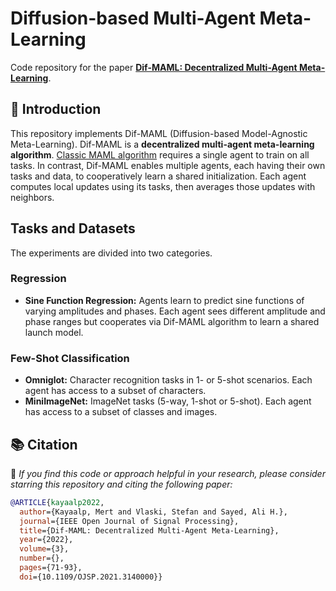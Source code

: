# Diffusion-based Multi-Agent Meta-Learning

Code repository for the paper [**Dif-MAML: Decentralized Multi-Agent Meta-Learning**](https://ieeexplore.ieee.org/stamp/stamp.jsp?tp=&arnumber=9669064).

## 🧾 Introduction

This repository implements Dif-MAML (Diffusion-based Model-Agnostic Meta-Learning). Dif-MAML is a **decentralized multi-agent meta-learning algorithm**. [Classic MAML algorithm](https://proceedings.mlr.press/v70/finn17a.html) requires a single agent to train on all tasks. In contrast, Dif-MAML enables multiple agents, each having their own tasks and data, to cooperatively learn a shared initialization. Each agent computes local updates using its tasks, then averages those updates with neighbors. 

## Tasks and Datasets

The experiments are divided into two categories. 

### Regression
- **Sine Function Regression:** Agents learn to predict sine functions of varying amplitudes and phases. Each agent sees different amplitude and phase ranges but cooperates via Dif-MAML algorithm to learn a shared launch model.

### Few-Shot Classification
- **Omniglot:** Character recognition tasks in 1- or 5-shot scenarios. Each agent has access to a subset of characters. 
- **MiniImageNet:** ImageNet tasks (5-way, 1-shot or 5-shot). Each agent has access to a subset of classes and images.

## 📚 Citation

🌟 *If you find this code or approach helpful in your research, please consider starring this repository and citing the following paper:*

```bibtex
@ARTICLE{kayaalp2022,
  author={Kayaalp, Mert and Vlaski, Stefan and Sayed, Ali H.},
  journal={IEEE Open Journal of Signal Processing}, 
  title={Dif-MAML: Decentralized Multi-Agent Meta-Learning}, 
  year={2022},
  volume={3},
  number={},
  pages={71-93},
  doi={10.1109/OJSP.2021.3140000}}


